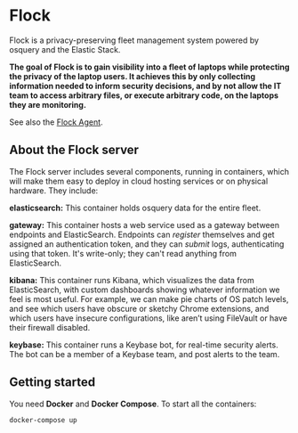 # Flock

Flock is a privacy-preserving fleet management system powered by osquery and the Elastic Stack.

**The goal of Flock is to gain visibility into a fleet of laptops while protecting the privacy of the laptop users. It achieves this by only collecting information needed to inform security decisions, and by not allow the IT team to access arbitrary files, or execute arbitrary code, on the laptops they are monitoring.**

See also the [Flock Agent](https://github.com/firstlookmedia/flock-agent).

## About the Flock server

The Flock server includes several components, running in containers, which will make them easy to deploy in cloud hosting services or on physical hardware. They include:

**elasticsearch:** This container holds osquery data for the entire fleet.

**gateway:** This container hosts a web service used as a gateway between endpoints and ElasticSearch. Endpoints can _register_ themselves and get assigned an authentication token, and they can _submit_ logs, authenticating using that token. It's write-only; they can't read anything from ElasticSearch.

**kibana:** This container runs Kibana, which visualizes the data from ElasticSearch, with custom dashboards showing whatever information we feel is most useful. For example, we can make pie charts of OS patch levels, and see which users have obscure or sketchy Chrome extensions, and which users have insecure configurations, like aren’t using FileVault or have their firewall disabled.

**keybase:** This container runs a Keybase bot, for real-time security alerts. The bot can be a member of a Keybase team, and post alerts to the team.

## Getting started

You need **Docker** and **Docker Compose**. To start all the containers:

```sh
docker-compose up
```
